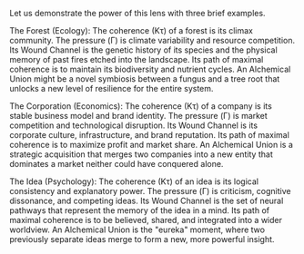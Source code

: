 Let us demonstrate the power of this lens with three brief examples.

The Forest (Ecology): The coherence (Kτ) of a forest is its climax community. The pressure (Γ) is climate variability and resource competition. Its Wound Channel is the genetic history of its species and the physical memory of past fires etched into the landscape. Its path of maximal coherence is to maintain its biodiversity and nutrient cycles. An Alchemical Union might be a novel symbiosis between a fungus and a tree root that unlocks a new level of resilience for the entire system.

The Corporation (Economics): The coherence (Kτ) of a company is its stable business model and brand identity. The pressure (Γ) is market competition and technological disruption. Its Wound Channel is its corporate culture, infrastructure, and brand reputation. Its path of maximal coherence is to maximize profit and market share. An Alchemical Union is a strategic acquisition that merges two companies into a new entity that dominates a market neither could have conquered alone.

The Idea (Psychology): The coherence (Kτ) of an idea is its logical consistency and explanatory power. The pressure (Γ) is criticism, cognitive dissonance, and competing ideas. Its Wound Channel is the set of neural pathways that represent the memory of the idea in a mind. Its path of maximal coherence is to be believed, shared, and integrated into a wider worldview. An Alchemical Union is the "eureka" moment, where two previously separate ideas merge to form a new, more powerful insight.